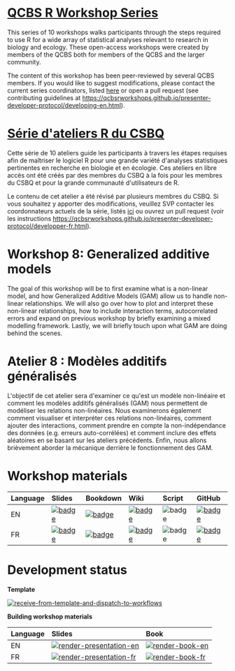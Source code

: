 # [QCBS R Workshop Series](https://wiki.qcbs.ca/r)

This series of 10 workshops walks participants through the steps required to use R for a wide array of statistical analyses relevant to research in biology and ecology. These open-access workshops were created by members of the QCBS both for members of the QCBS and the larger community.

The content of this workshop has been peer-reviewed by several QCBS members. If you would like to suggest modifications, please contact the current series coordinators, listed [here](https://wiki.qcbs.ca/r) or open a pull request (see contributing guidelines at <https://qcbsrworkshops.github.io/presenter-developer-protocol/developing-en.html>).

# [Série d'ateliers R du CSBQ](https://wiki.qcbs.ca/r)

Cette série de 10 ateliers guide les participants à travers les étapes requises afin de maîtriser le logiciel R pour une grande variété d'analyses statistiques pertinentes en recherche en biologie et en écologie. Ces ateliers en libre accès ont été créés par des membres du CSBQ à la fois pour les membres du CSBQ et pour la grande communauté d'utilisateurs de R.

Le contenu de cet atelier a été révisé par plusieurs membres du CSBQ. Si vous souhaitez y apporter des modifications, veuillez SVP contacter les coordonnateurs actuels de la série, listés [ici](https://wiki.qcbs.ca/r) ou ouvrez un pull request (voir les instructions <https://qcbsrworkshops.github.io/presenter-developer-protocol/developper-fr.html>).

# Workshop 8: Generalized additive models

The goal of this workshop will be to first examine what is a non-linear model,
and how Generalized Additive Models (GAM) allow us to handle non-linear
relationships. We will also go over how to plot and interpret these non-linear
relationships, how to include interaction terms, autocorrelated errors and
expand on previous workshop by briefly examining a mixed modelling framework.
Lastly, we will briefly touch upon what GAM are doing behind the scenes.


# Atelier 8 : Modèles additifs généralisés

L'objectif de cet atelier sera d'examiner ce qu'est un modèle non-linéaire et
comment les modèles additifs généralisés (GAM) nous permettent de modéliser les
relations non-linéaires. Nous examinerons également comment visualiser et
interpréter ces relations non-linéaires, comment ajouter des interactions,
comment prendre en compte la non-indépendance des données (e.g. erreurs
auto-corrélées) et comment inclure des effets aléatoires en se basant sur les
ateliers précédents. Enfin, nous allons brièvement aborder la mécanique derrière
le fonctionnement des GAM.

# Workshop materials

Language | Slides | Bookdown | Wiki | Script | GitHub 
:--------|:-------|:-----|:-----|:------ |:-------
EN | [![badge](https://img.shields.io/static/v1?style=flat-square&label=Slides&message=08&color=red&logo=html5)](https://qcbsrworkshops.github.io/workshop08/pres-en/workshop08-pres-en.html) | [![badge](https://img.shields.io/static/v1?style=flat-square&label=book&message=08&logo=github)](https://qcbsrworkshops.github.io/workshop08/book-en/index.html) | [![badge](https://img.shields.io/static/v1?style=flat-square&label=wiki&message=08&logo=wikipedia)](https://wiki.qcbs.ca/r_workshop8) | ![badge](https://img.shields.io/static/v1?style=flat-square&label=script&message=08&color=2a50b8&logo=r) | [![badge](https://img.shields.io/static/v1?style=flat-square&label=repo&message=dev&color=6f42c1&logo=github)](https://github.com/QCBSRworkshops/workshop08) 
FR | [![badge](https://img.shields.io/static/v1?style=flat-square&label=Diapos&message=08&color=red&logo=html5)](https://qcbsrworkshops.github.io/workshop08/workshop08-fr/workshop08-fr.html) | [![badge](https://img.shields.io/static/v1?style=flat-square&label=livre&message=08&logo=github)](https://qcbsrworkshops.github.io/workshop08/book-fr/index.html) | [![badge](https://img.shields.io/static/v1?style=flat-square&label=wiki&message=08&logo=wikipedia)](https://wiki.qcbs.ca/r_atelier8) | ![badge](https://img.shields.io/static/v1?style=flat-square&label=script&message=08&color=2a50b8&logo=r) | [![badge](https://img.shields.io/static/v1?style=flat-square&label=repo&message=dev&color=6f42c1&logo=github)](https://github.com/QCBSRworkshops/workshop08) 

# Development status

**Template** 

[![receive-from-template-and-dispatch-to-workflows](https://github.com/QCBSRworkshops/workshop08/workflows/receive-from-template-and-dispatch-to-workflows/badge.svg)](https://github.com/QCBSRworkshops/workshop08/actions?query=workflow%3Areceive-from-template-and-dispatch-to-workflows) 

**Building workshop materials**

Language | Slides | Book
:------- | :----- | :-----
EN  | [![render-presentation-en](https://github.com/QCBSRworkshops/workshop08/workflows/render-presentation-en/badge.svg)](https://github.com/QCBSRworkshops/workshop08/actions?query=workflow%3Arender-presentation-en) | [![render-book-en](https://github.com/QCBSRworkshops/workshop08/workflows/render-book-en/badge.svg)](https://github.com/QCBSRworkshops/workshop08/actions?query=workflow%3Arender-book-en)
FR   | [![render-presentation-fr](https://github.com/QCBSRworkshops/workshop08/workflows/render-presentation-fr/badge.svg)](https://github.com/QCBSRworkshops/workshop08/actions?query=workflow%3Arender-presentation-fr) | [![render-book-fr](https://github.com/QCBSRworkshops/workshop08/workflows/render-book-fr/badge.svg)](https://github.com/QCBSRworkshops/workshop08/actions?query=workflow%3Arender-book-fr)
